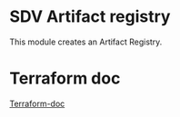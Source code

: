 # SDV Artifact registry

This module creates an Artifact Registry.

# Terraform doc

[Terraform-doc](terraform-doc.md)
